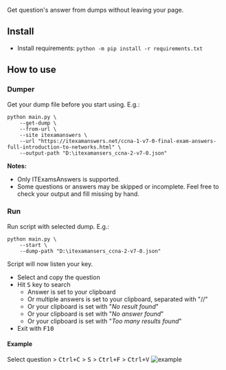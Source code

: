 Get question's answer from dumps without leaving your page.

## Install
- Install requirements:
	`python -m pip install -r requirements.txt`

## How to use
### Dumper
Get your dump file before you start using. E.g.:
```
python main.py \
	--get-dump \
	--from-url \
	--site itexamanswers \
	--url "https://itexamanswers.net/ccna-1-v7-0-final-exam-answers-full-introduction-to-networks.html" \
	--output-path "D:\itexamansers_ccna-2-v7-0.json"
```

**Notes:**
- Only ITExamsAnswers is supported.
- Some questions or answers may be skipped or incomplete. Feel free to check your output and fill missing by hand.

### Run
Run script with selected dump. E.g.:
```
python main.py \
	--start \
	--dump-path "D:\itexamansers_ccna-2-v7-0.json"
```
Script will now listen your key. 
- Select and copy the question
- Hit <kbd>S</kbd> key to search
  - Answer is set to your clipboard
  - Or multiple answers is set to your clipboard, separated with "//"
  - Or your clipboard is set with "*No result found*"
  - Or your clipboard is set with "*No answer found*"
  - Or your clipboard is set with "*Too many results found*"
- Exit with <kbd>F10</kbd>

#### Example
Select question > <kbd>Ctrl+C</kbd> > <kbd>S</kbd> > <kbd>Ctrl+F</kbd> > <kbd>Ctrl+V</kbd>
![example](https://i.imgur.com/DLx48Kc.gif)
